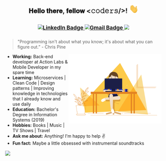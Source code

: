 <h2 align="center">𝐇𝐞𝐥𝐥𝐨 𝐭𝐡𝐞𝐫𝐞, 𝐟𝐞𝐥𝐥𝐨𝐰 <𝚌𝚘𝚍𝚎𝚛𝚜/>! <img src="https://raw.githubusercontent.com/ABSphreak/ABSphreak/master/gifs/Hi.gif" width="30px"><br/>
  <sup>
    <br/>
     <a href="https://www.linkedin.com/in/amelia-alice" target="_blank">
      <img alt="LinkedIn Badge" src="https://img.shields.io/badge/-Linkedin-F2A516?logo=Linkedin&logoColor=white&link=https://www.linkedin.com/in/amelia-alice"/>
     </a>
    <a href="mailto:ameliaalicec@gmail.com" target="_blank">
      <img alt="Gmail Badge" src="https://img.shields.io/badge/-Gmail-F2A516?logo=Gmail&logoColor=white&link=mailto:ameliaalicec@gmail.com"/>
    </a>
    <a href="https://github.com/antonkomarev/github-profile-views-counter">
      <img src="https://komarev.com/ghpvc/?username=amycardoso&color=F2A516">
    </a>
  </sup>
</h2>

> "Programming isn't about what you know; it's about what you can figure out.” - Chris Pine


<a href="https://dribbble.com/shots/4789906-Hi"> <img align="right" src='https://github.com/amycardoso/amycardoso/blob/master/girl.gif' width='300'>
<a/>

 - **Working:** Back-end developer at Action Labs & Mobile Developer in my spare time
 - **Learning:** Microservices | Clean Code | Design patterns | Improving knowledge in technologies that I already know and use daily
 - **Education:** Bachelor's Degree in Information Systems (2019)
 - **Hobbies:** Books | Music | TV Shows | Travel
 - **Ask me about:** Anything! I'm happy to help :v:
 - **Fun fact:**  Maybe a little obsessed with instrumental soundtracks 
 
<a href="https://github.com/anuraghazra/github-readme-stats">
  <img align="center" src="https://github-readme-stats.vercel.app/api?username=amycardoso&count_private=true&hide_title=true&hide=contribs&bg_color=0d1117&title_color=fdca49&text_color=fdca49" />
</a>
<!---
<a href="https://github.com/anuraghazra/convoychat">
  <img align="center" src="https://github-readme-stats.vercel.app/api/top-langs/?username=amycardoso&hide=PLpgSQL,TSQL,html,css&langs_count=10&layout=compact&bg_color=0d1117&title_color=fdca49&text_color=fdca49&hide_title=true&count_private=true" />
</a>
--->
